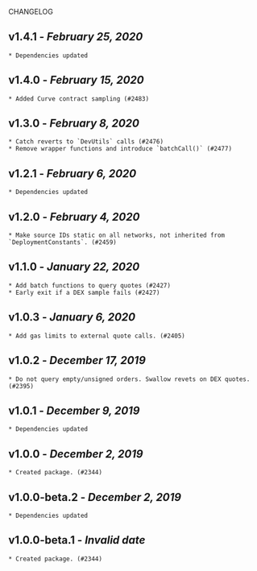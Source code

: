 <!--
changelogUtils.file is auto-generated using the monorepo-scripts package. Don't edit directly.
Edit the package's CHANGELOG.json file only.
-->

CHANGELOG

## v1.4.1 - _February 25, 2020_

    * Dependencies updated

## v1.4.0 - _February 15, 2020_

    * Added Curve contract sampling (#2483)

## v1.3.0 - _February 8, 2020_

    * Catch reverts to `DevUtils` calls (#2476)
    * Remove wrapper functions and introduce `batchCall()` (#2477)

## v1.2.1 - _February 6, 2020_

    * Dependencies updated

## v1.2.0 - _February 4, 2020_

    * Make source IDs static on all networks, not inherited from `DeploymentConstants`. (#2459)

## v1.1.0 - _January 22, 2020_

    * Add batch functions to query quotes (#2427)
    * Early exit if a DEX sample fails (#2427)

## v1.0.3 - _January 6, 2020_

    * Add gas limits to external quote calls. (#2405)

## v1.0.2 - _December 17, 2019_

    * Do not query empty/unsigned orders. Swallow revets on DEX quotes. (#2395)

## v1.0.1 - _December 9, 2019_

    * Dependencies updated

## v1.0.0 - _December 2, 2019_

    * Created package. (#2344)

## v1.0.0-beta.2 - _December 2, 2019_

    * Dependencies updated

## v1.0.0-beta.1 - _Invalid date_

    * Created package. (#2344)
